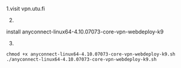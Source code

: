 1.visit vpn.utu.fi

2.
install anyconnect-linux64-4.10.07073-core-vpn-webdeploy-k9

3.
```
chmod +x anyconnect-linux64-4.10.07073-core-vpn-webdeploy-k9.sh 
./anyconnect-linux64-4.10.07073-core-vpn-webdeploy-k9.sh
```
